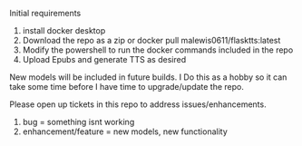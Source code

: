 Initial requirements
1) install docker desktop
2) Download the repo as a zip or docker pull malewis0611/flasktts:latest
3) Modify the powershell to run the docker commands included in the repo
4) Upload Epubs and generate TTS as desired


New models will be included in future builds. I Do this as a hobby so it can take some time before I have time to upgrade/update the repo.

Please open up tickets in this repo to address issues/enhancements.

1) bug = something isnt working
2) enhancement/feature = new models, new functionality
